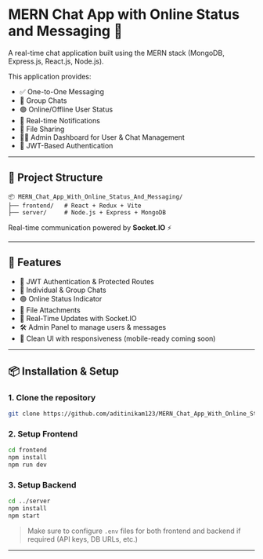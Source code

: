 # MERN Chat App with Online Status and Messaging 💬

A real-time chat application built using the MERN stack (MongoDB, Express.js, React.js, Node.js).

This application provides:
- ✅ One-to-One Messaging
- 👥 Group Chats
- 🟢 Online/Offline User Status
- 🔔 Real-time Notifications
- 📎 File Sharing
- 🧑‍💻 Admin Dashboard for User & Chat Management
- 🔐 JWT-Based Authentication

---

## 📁 Project Structure

```
📦 MERN_Chat_App_With_Online_Status_And_Messaging/
├── frontend/   # React + Redux + Vite
├── server/     # Node.js + Express + MongoDB
```

Real-time communication powered by **Socket.IO** ⚡

---

## 🚀 Features

- 🔐 JWT Authentication & Protected Routes
- 👥 Individual & Group Chats
- 🟢 Online Status Indicator
- 📁 File Attachments
- 🔔 Real-Time Updates with Socket.IO
- 🛠️ Admin Panel to manage users & messages
- 🌈 Clean UI with responsiveness (mobile-ready coming soon)

---

## 📦 Installation & Setup

### 1. Clone the repository
```bash
git clone https://github.com/aditinikam123/MERN_Chat_App_With_Online_Status_And_Messaging.git
```

### 2. Setup Frontend
```bash
cd frontend
npm install
npm run dev
```

### 3. Setup Backend
```bash
cd ../server
npm install
npm start
```

> Make sure to configure `.env` files for both frontend and backend if required (API keys, DB URLs, etc.)

---


